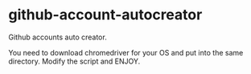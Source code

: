 # github-account-autocreator
Github accounts auto creator.


You need to download chromedriver for your OS and put into the same directory.
Modify the script and ENJOY.
